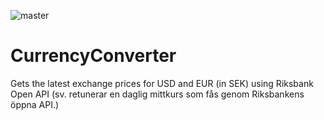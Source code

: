 ![master](https://github.com/Cryptolens/CurrencyConverter/workflows/master/badge.svg)

# CurrencyConverter
Gets the latest exchange prices for USD and EUR (in SEK) using Riksbank Open API (sv. retunerar en daglig mittkurs som fås genom Riksbankens öppna API.)
